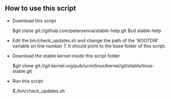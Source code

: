 How to use this script
----------------------

* Download this script

  $git clone git://github.com/petersenna/stable-help.git
  $cd stable-help

* Edit the bin/check_updates.sh and change the path of the 'ROOTDIR' variable
on line number 7. It should point to the base folder of this script.

* Download the stable kernel inside this script folder

  $git clone git://git.kernel.org/pub/scm/linux/kernel/git/stable/linux-stable.git

* Run this script

  $./bin/check_updates.sh

